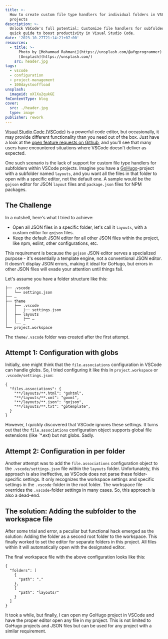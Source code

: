 ```yaml
---
title: >-
  How to create custom file type handlers for individual folders in VSCode
  projects
description: >-
  Unlock VSCode's full potential: Customize file handlers for subfolders. A
  quick guide to boost productivity in Visual Studio Code.
date: '2023-10-27T21:14:21+07:00'
resources:
  - title: >-
      Photo by [Mohammad Rahmani](https://unsplash.com/@afgprogrammer) via
      [Unsplash](https://unsplash.com/)
    src: header.jpg
tags:
  - vscode
  - configuration
  - project-management
  - 100daystooffload
unsplash:
  imageid: oXlXu2qukGE
fmContentType: blog
cover:
  src: ./header.jpg
  type: image
publisher: rework
---
```


[Visual Studio Code (VSCode)](https://code.visualstudio.com/) is a powerful code editor, but occasionally, it may provide different functionality than you need out of the box. Just have a look at the [open feature requests on Github](https://github.com/microsoft/vscode/issues?q=is%3Aopen+is%3Aissue+label%3Afeature-request), and you'll see that many users have encountered situations where VSCode doesn't deliver as expected.

One such scenario is the lack of support for custom file type handlers for subfolders within VSCode projects. Imagine you have a [GoHugo](https://gohugo.io)-project with a subfolder named `layouts`, and you want all the files in that folder to open with a specific editor, not the default one. A sample would be the `gojson` editor for JSON `layout` files and `package.json` files for NPM packages.

## The Challenge

In a nutshell, here's what I tried to achieve:

* Open all JSON files in a specific folder, let's call it `layouts`, with a custom editor for `gojson` files.
* Keep the default JSON editor for all other JSON files within the project, like npm, eslint, other configurations, etc.

This requirement is because the `gojson` JSON editor serves a specialized purpose - it's essentially a template engine, not a conventional JSON editor. It doesn't display JSON errors, making it ideal for GoHugo, but errors in other JSON files will evade your attention until things fail.

Let's assume you have a folder structure like this:

```plaintext
├── .vscode
│   └── settings.json
├── …
├── theme
│   ├── .vscode
│   │   ├── settings.json
│   ├── layouts
│   │   ├── …
│   └── …
└── project.workspace
```

The `theme/.vscode` folder was created after the first attempt.

## Attempt 1: Configuration with globs

Initially, one might think that the `file.associations` configuration in VSCode can handle globs. So, I tried configuring it like this in `project.workspace` or `.vscode/settings.json`:

```jsonc
{
  "files.associations": {
    "**/layouts/**.html": "gohtml",
    "**/layouts/**.xml": "goxml",
    "**/layouts/**.json": "gojson",
    "**/layouts/**.txt": "gotemplate",
  }
}
```

However, I quickly discovered that VSCode ignores these settings. It turns out that the `file.associations` configuration object supports global file extensions (like \`\*.ext) but not globs. Sadly.

## Attempt 2: Configuration in per folder

Another attempt was to add the `file.associations` configuration object to the `.vscode/settings.json` file within the `layouts` folder. Unfortunately, this approach is also ineffective, as VSCode does not parse these folder-specific settings. It only recognizes the workspace settings and specific settings in the `.vscode`-folder in the root folder. The workspace file overrides the `.vscode`-folder settings in many cases. So, this approach is also a dead-end.

## The solution: Adding the subfolder to the workspace file

After some trial and error, a peculiar but functional hack emerged as the solution: Adding the folder as a second root folder to the workspace. This finally worked to set the editor for separate folders in this project. All files within it will automatically open with the designated editor.

The final workspace file with the above configuration looks like this:

```jsonc
{
  "folders": [
    {
      "path": "."
    },
    {
      "path": "layouts/"
    }
  ]
}
```

It took a while, but finally, I can open my GoHugo project in VSCode and have the proper editor open any file in my project. This is not limited to GoHugo projects and JSON files but can be used for any project with a similar requirement.
